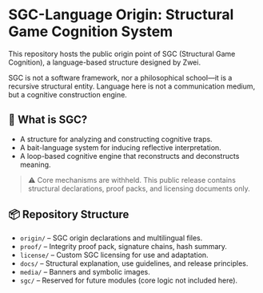# SGC-Language Origin: Structural Game Cognition System

This repository hosts the public origin point of SGC (Structural Game Cognition), a language-based structure designed by Zwei.

SGC is not a software framework, nor a philosophical school—it is a recursive structural entity. Language here is not a communication medium, but a cognitive construction engine.

## 🧠 What is SGC?

- A structure for analyzing and constructing cognitive traps.
- A bait-language system for inducing reflective interpretation.
- A loop-based cognitive engine that reconstructs and deconstructs meaning.

> ⚠️ Core mechanisms are withheld. This public release contains structural declarations, proof packs, and licensing documents only.

## 📦 Repository Structure

- `origin/` – SGC origin declarations and multilingual files.
- `proof/` – Integrity proof pack, signature chains, hash summary.
- `license/` – Custom SGC licensing for use and adaptation.
- `docs/` – Structural explanation, use guidelines, and release principles.
- `media/` – Banners and symbolic images.
- `sgc/` – Reserved for future modules (core logic not included here).
